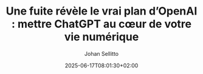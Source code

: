 ---
layout: post
title: "Une fuite révèle le vrai plan d’OpenAI : mettre ChatGPT au cœur de votre vie numérique"
link: https://www.abondance.com/20250616-1233842-une-fuite-revele-le-vrai-plan-dopenai-mettre-chatgpt-au-coeur-de-votre-vie-numerique.html
author: "Johan Sellitto"
published_date: "16/06/2025"
description: "Une fuite interne révèle les véritables ambitions d’OpenAI pour ChatGPT. Bien au-delà d’un simple chatbot, l’objectif est clair : transformer ChatGPT en super-assistant universel, capable d'accompagner l'utilisateur à chaque instant de sa vie numérique. Ce plan, confidentiel jusqu’ici, détaille une vision stratégique radicale pour les années 2025-2026. Décryptage."
language: "fr"
categories: "Liens"
tags: "openai"
og-tags: "openai"
date: "2025-06-17T08:01:30+02:00"
permalink: /:categories/:year/:month/:day/:title/
---